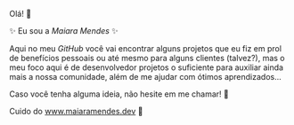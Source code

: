 Olá! 👋 

✨ Eu sou a _Maiara_ _Mendes_ ✨

Aqui no meu *GitHub* você vai encontrar alguns projetos que eu fiz em prol de benefícios pessoais ou até mesmo para alguns clientes (talvez?), mas o meu foco aqui é de desenvolvedor projetos o suficiente para auxiliar ainda mais a nossa comunidade, além de me ajudar com ótimos aprendizados...

Caso você tenha alguma ideia, não hesite em me chamar! 👀

Cuido do www.maiaramendes.dev 💞️

